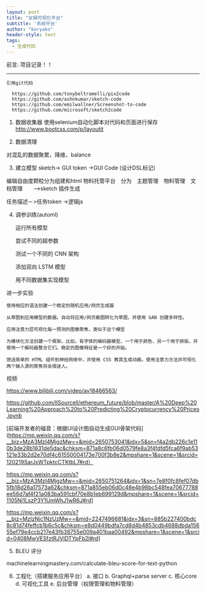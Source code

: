 ```yaml
---
layout: post
title: "女娲可视化平台"
subtitle: '系统平台'
author: "koryako"
header-style: text
tags:
  - 生成代码
---
```


前言: 项目记录！！

---

    引用git代码

      https://github.com/tonybeltramelli/pix2code
      https://github.com/ashnkumar/sketch-code
      https://github.com/emilwallner/Screenshot-to-code
      https://github.com/microsoft/sketch2code


1. 数据收集器
 使用selenium自动化脚本对代码和页面进行保存
 http://www.bootcss.com/p/layoutit

2. 数据清理

 对混乱的数据聚累，降维，balance


3. 建立模型
 sketch-> GUI token ->GUI Code (设计DSL标记)

 编辑自由度颗粒分为组建和html
 物料托管平台　分为　主题管理　物料管理　文档管理　　-->sketch 插件生成

 任务描述－>任务token ->逻辑js

4. 调参训练(automl)


    运行所有模型

    尝试不同的超参数

    测试一个不同的 CNN 架构

    添加双向 LSTM 模型

    用不同数据集实现模型


进一步实验


    使用相应的语法创建一个稳定的随机应用/网页生成器

    从草图到应用模型的数据。自动将应用/网页截图转化为草图，并使用 GAN 创建多样性。

    应用注意力层可视化每一预测的图像聚焦，类似于这个模型

    为模块化方法创建一个框架。比如，有字体的编码器模型，一个用于颜色，另一个用于排版，并使用一个解码器整合它们。稳定的图像特征是一个好的开始。

    馈送简单的 HTML 组件到神经网络中，并使用 CSS 教其生成动画。使用注意力方法并可视化两个输入源的聚焦将会很迷人。 

视频

https://www.bilibili.com/video/av18466563/

https://github.com/llSourcell/ethereum_future/blob/master/A%20Deep%20Learning%20Approach%20to%20Predicting%20Cryptocurrency%20Prices.ipynb

[前端开发者的福音：根据UI设计图自动生成GUI骨架代码](https://mp.weixin.qq.com/s?__biz=MzA3MzI4MjgzMw==&mid=2650753041&idx=5&sn=f4a2db226c1e110b3de28b1631de5dac&chksm=871a8c6fb06d0579fe8a3f4fdfd5fca6f9ab53121e33b2d2e70df4c61550004173e700f3b8e2&mpshare=1&scene=1&srcid=120219SarJxWTpktcCTKtbL7#rd）



https://mp.weixin.qq.com/s?__biz=MzA3MzI4MjgzMw==&mid=2650751264&idx=1&sn=7e8f0fc8fef07db5fb18d26a17573a62&chksm=871a855eb06d0c48e4b98bc548fea70677788ee56d7af4f21a083ba591cbf70e8b1eb699129d&mpshare=1&scene=1&srcid=1105Ni1LszP3Y1UmWhJ1wR6J#rd]

https://mp.weixin.qq.com/s?__biz=MzIzNjc1NzUzMw==&mid=2247496681&idx=3&sn=885b227400bdc8c81d74feffcb1b6c5c&chksm=e8d0449bdfa7cd8d4b4853cdb4688dbda15655ef79e4ccb217e43fb38755e009a401baa00492&mpshare=1&scene=1&srcid=0408MwVESfztRJVlDTYpFb2l#rd]


5. BLEU 评分

machinelearningmastery.com/calculate-bleu-score-for-text-python

6. 工程化（搭建服务应用平台）
a. 接口
b. Graphql+parse server
c. 核心core
d. 可视化工具
e. 后台管理（权限管理和物料管理）

